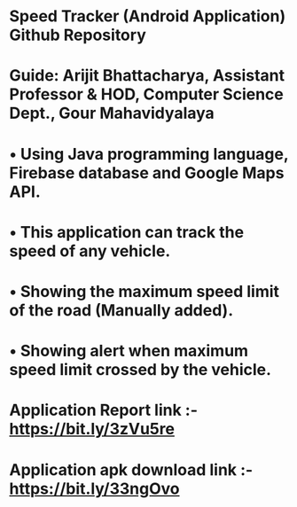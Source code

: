# Speed Tracker (Android Application) Github Repository
# Guide: Arijit Bhattacharya, Assistant Professor & HOD, Computer Science Dept., Gour Mahavidyalaya
# • Using Java programming language, Firebase database and Google Maps API.
# • This application can track the speed of any vehicle.
# • Showing the maximum speed limit of the road (Manually added).
# • Showing alert when maximum speed limit crossed by the vehicle.

# Application Report link :- https://bit.ly/3zVu5re

# Application apk download link :- https://bit.ly/33ngOvo
